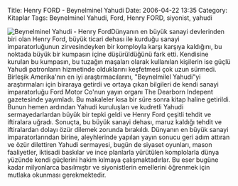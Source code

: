 Title: Henry FORD - Beynelminel Yahudi
Date: 2006-04-22 13:35
Category: Kitaplar
Tags: Beynelminel Yahudi, Ford, Henry FORD, siyonist, yahudi

![Beynelminel Yahudi - Henry Ford][]Dünyanın en büyük sanayi devlerinden
biri olan Henry Ford, büyük ticari dehası ile kurduğu sanayi
imparatorluğunun zirvesindeyken bir komployla karşı karşıya kaldığını,
bu noktada büyük bir kumpasın içine düşürüldüğünü fark etti. <!--more-->
Kendisine kurulan bu kumpasın, bu tuzağın maşaları olarak kullanılan
kişilerin ise güçlü Yahudi patronların hizmetinde olduklarını keşfetmesi
çok uzun sürmedi. Birleşik Amerika'nın en iyi araştırmacılarını,
"Beynelmilel Yahudi"yi araştırmaları için biraraya getirdi ve ortaya
çıkan bilgileri de kendi sanayi imparatorluğu Ford Motor Co'nun yayın
organı The Dearborn Indepent gazetesinde yayımladı. Bu makaleler kısa
bir süre sonra kitap haline getirildi. Bunun hemen ardından Yahudi
kuruluşları ve kudretli Yahudi sermayedarlardan büyük bir tepki geldi ve
Henry Ford çeşitli tehdit ve iftiralara uğradı. Sonuçta, bu büyük sanayi
dehası, maruz kaldığı tehdit ve iftiralardan dolayı özür dilemek zorunda
bırakıldı. Dünyanın en büyük sanayi imparatorlarından birine,
aleyhlerinde yapılan yayın sonucu geri adım attıran ve özür dilettiren
Yahudi sermayesi, bugün de siyaset oyunları, mason faaliyetler, iktisadi
baskılar ve ince planlarla yürütülen komplolarla dünya yüzünde kendi
güçlerini hakim kılmaya çalışmaktadırlar. Bu eser bugüne kadar
milyonlarca basılmıştır ve siyonistlerin emellerini öğrenmek için
mutlaka okunması gerekmektedir.

  [Beynelminel Yahudi - Henry Ford]: /images/beynelminel_yahudi.jpg
    "Beynelminel Yahudi - Henry Ford"
